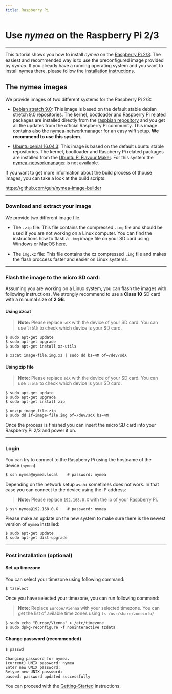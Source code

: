 ```yaml
---
title: Raspberry Pi
---
```


# Use *nymea* on the Raspberry Pi 2/3
--------------------------------------------

This tutorial shows you how to install *nymea* on the [Raspberry Pi 2/3](https://www.raspberrypi.org/). The easiest and recommended way is to use the preconfigured image provided by *nymea*. If you already have a running operating system and you want to install nymea there, please follow the [installation instructions](/documentation/nymea/master/install/).

## The nymea images

We provide images of two different systems for the Raspberry Pi 2/3:

* [Debian stretch 9.0](https://jenkins.nymea.io/view/images/job/raspberry-pi-3-nymea-image-debian-stretch/lastStableBuild/): This image is based on the default stable debian stretch 9.0 repositories. The kernel, bootloader and Raspberry Pi related packages are installed directly from the [raspbian repository](https://www.raspbian.org/RaspbianRepository) and you get all the updates from the official Raspberry Pi community. This image contains also the [nymea-networkmanager](https://github.com/guh/nymea-networkmanager) for an easy wifi setup. **We recommend to use this system**.


* [Ubuntu xenial 16.04.3](https://jenkins.nymea.io/view/images/job/raspberry-pi-3-nymea-image-ubuntu-xenial/lastStableBuild/): This image is based on the default ubuntu stable repositories. The kernel, bootloader and Raspberry Pi related packages are installed from the [Ubuntu Pi Flavour Maker](https://ubuntu-pi-flavour-maker.org/). For this system the [nymea-networkmanager](https://github.com/guh/nymea-networkmanager) is not available.

If you want to get more information about the build process of thouse images, you can take a look at the build scripts:

https://github.com/guh/nymea-image-builder


-----------------------------------------------------
### Download and extract your image

We provide two different image file.

* The `.zip` file: This file contains the compressed `.img` file and should be used if you are not working on a Linux computer. You can find the instructions how to flash a `.img` image file on your SD card using Windows or MacOS [here](https://www.raspberrypi.org/documentation/installation/installing-images/).

* The `img.xz` file: This file contains the xz compressed `.img` file and makes the flash proccess faster and easier on Linux systems.


-----------------------------------------------------
### Flash the image to the micro SD card:

Assuming you are working on a Linux system, you can flash the images with following instructions. We strongly recommend to use a **Class 10** SD card with a minumal size of **2 GB**.

#### Using xzcat

> **Note:** Please replace `sdX` with the device of your SD card. You can use `lsblk` to check which device is your SD card.

    $ sudo apt-get update
    $ sudo apt-get upgrade
    $ sudo apt-get install xz-utils
    
    $ xzcat image-file.img.xz | sudo dd bs=4M of=/dev/sdX


#### Using zip file

> **Note:** Please replace `sdX` with the device of your SD card. You can use `lsblk` to check which device is your SD card.

    $ sudo apt-get update
    $ sudo apt-get upgrade
    $ sudo apt-get install zip
    
    $ unzip image-file.zip
    $ sudo dd if=image-file.img of=/dev/sdX bs=4M


Once the process is finished you can insert the micro SD card into your Raspberry Pi 2/3 and power it on.

-----------------------------------------------------

### Login

You can try to connect to the Raspberry Pi using the hostname of the device (`nymea`):

    $ ssh nymea@nymea.local    # password: nymea

Depending on the network setup `avahi` sometimes does not work. In that case you can connect to the device using the IP address:

> **Note:** Please replace `192.168.0.X` with the ip of your Raspberry Pi.

    $ ssh nymea@192.168.0.X    # password: nymea

Please make an update on the new system to make sure there is the newest version of `nymea` installed:

    $ sudo apt-get update
    $ sudo apt-get dist-upgrade


-----------------------------------------------------
### Post installation (optional)

#### Set up timezone

You can select your timezone using following command:

    $ tzselect

Once you have selected your timezone, you can run following command:
> **Note:** Replace `Europe/Vienna` with your selected timezone. You can get the list of avilable time zones using `ls /usr/share/zoneinfo/`

    $ sudo echo "Europe/Vienna" > /etc/timezone
    $ sudo dpkg-reconfigure -f noninteractive tzdata

#### Change password (recommended)

    $ passwd
    
    Changing password for nymea.
    (current) UNIX password: nymea
    Enter new UNIX password:
    Retype new UNIX password:
    passwd: password updated successfully


You can proceed with the [Getting-Started](en/wiki/nymea/master/getting-started) instructions.
